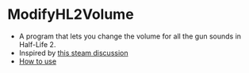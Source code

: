 # ModifyHL2Volume
- A program that lets you change the volume for all the gun sounds in Half-Life 2.
- Inspired by [this steam discussion](https://steamcommunity.com/app/220/discussions/0/4738295219688876380/)
- [How to use](https://www.youtube.com/watch?v=R1KgPKC1Ubw)